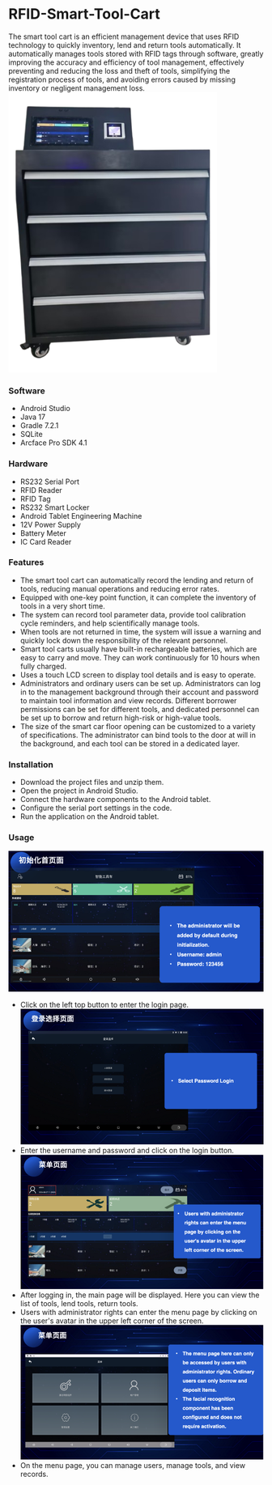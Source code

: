 # RFID-Smart-Tool-Cart
The smart tool cart is an efficient management device that uses RFID technology to quickly inventory, lend and return tools automatically. It automatically manages tools stored with RFID tags through software, greatly improving the accuracy and efficiency of tool management, effectively preventing and reducing the loss and theft of tools, simplifying the registration process of tools, and avoiding errors caused by missing inventory or negligent management loss.
![image](src/full.png)

### Software
- Android Studio
- Java 17
- Gradle 7.2.1
- SQLite
- Arcface Pro SDK 4.1

### Hardware
- RS232 Serial Port
- RFID Reader
- RFID Tag
- RS232 Smart Locker
- Android Tablet Engineering Machine
- 12V Power Supply
- Battery Meter
- IC Card Reader

### Features
- The smart tool cart can automatically record the lending and return of tools, reducing manual operations and reducing error rates.
- Equipped with one-key point function, it can complete the inventory of tools in a very short time.
- The system can record tool parameter data, provide tool calibration cycle reminders, and help scientifically manage tools.
- When tools are not returned in time, the system will issue a warning and quickly lock down the responsibility of the relevant personnel.
- Smart tool carts usually have built-in rechargeable batteries, which are easy to carry and move. They can work continuously for 10 hours when fully charged.
- Uses a touch LCD screen to display tool details and is easy to operate.
- Administrators and ordinary users can be set up. Administrators can log in to the management background through their account and password to maintain tool information and view records. Different borrower permissions can be set for different tools, and dedicated personnel can be set up to borrow and return high-risk or high-value tools.
- The size of the smart car floor opening can be customized to a variety of specifications. The administrator can bind tools to the door at will in the background, and each tool can be stored in a dedicated layer.

### Installation
- Download the project files and unzip them.
- Open the project in Android Studio.
- Connect the hardware components to the Android tablet.
- Configure the serial port settings in the code.
- Run the application on the Android tablet.

### Usage
![RFID-Smart-Tool-Cart](src/initial.png)
- Click on the left top button to enter the login page.
![RFID-Smart-Tool-Cart](src/login.png)
- Enter the username and password and click on the login button.
![RFID-Smart-Tool-Cart](src/main.png)
- After logging in, the main page will be displayed. Here you can view the list of tools, lend tools, return tools.
- Users with administrator rights can enter the menu page by clicking on the user's avatar in the upper left corner of the screen.
![RFID-Smart-Tool-Cart](src/menu.png)
- On the menu page, you can manage users, manage tools, and view records.